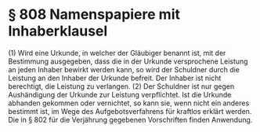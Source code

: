 # § 808 Namenspapiere mit Inhaberklausel
(1) Wird eine Urkunde, in welcher der Gläubiger benannt ist, mit der Bestimmung ausgegeben, dass die in der Urkunde versprochene Leistung an jeden Inhaber bewirkt werden kann, so wird der Schuldner durch die Leistung an den Inhaber der Urkunde befreit. Der Inhaber ist nicht berechtigt, die Leistung zu verlangen.
(2) Der Schuldner ist nur gegen Aushändigung der Urkunde zur Leistung verpflichtet. Ist die Urkunde abhanden gekommen oder vernichtet, so kann sie, wenn nicht ein anderes bestimmt ist, im Wege des Aufgebotsverfahrens für kraftlos erklärt werden. Die in § 802 für die Verjährung gegebenen Vorschriften finden Anwendung.